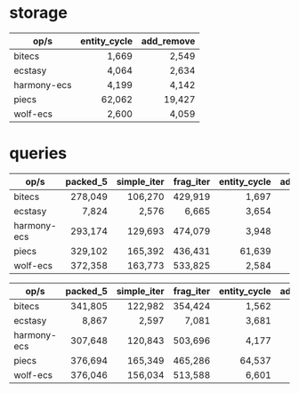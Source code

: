
# storage

| op/s        | entity_cycle | add_remove |
| ----------- | -----------: | ---------: |
| bitecs      |        1,669 |      2,549 |
| ecstasy     |        4,064 |      2,634 |
| harmony-ecs |        4,199 |      4,142 |
| piecs       |       62,062 |     19,427 |
| wolf-ecs    |        2,600 |      4,059 |

# queries

| op/s        | packed_5 | simple_iter | frag_iter | entity_cycle | add_remove |
| ----------- | -------: | ----------: | --------: | -----------: | ---------: |
| bitecs      |  278,049 |     106,270 |   429,919 |        1,697 |      2,518 |
| ecstasy     |    7,824 |       2,576 |     6,665 |        3,654 |      4,151 |
| harmony-ecs |  293,174 |     129,693 |   474,079 |        3,948 |      4,081 |
| piecs       |  329,102 |     165,392 |   436,431 |       61,639 |     20,158 |
| wolf-ecs    |  372,358 |     163,773 |   533,825 |        2,584 |      4,048 |

| op/s        | packed_5 | simple_iter | frag_iter | entity_cycle | add_remove |
| ----------- | -------: | ----------: | --------: | -----------: | ---------: |
| bitecs      |  341,805 |     122,982 |   354,424 |        1,562 |      2,312 |
| ecstasy     |    8,867 |       2,597 |     7,081 |        3,681 |      4,362 |
| harmony-ecs |  307,648 |     120,843 |   503,696 |        4,177 |      4,232 |
| piecs       |  376,694 |     165,349 |   465,286 |       64,537 |     20,685 |
| wolf-ecs    |  376,046 |     156,034 |   513,588 |        6,601 |     12,103 |
